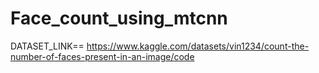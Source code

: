 # Face_count_using_mtcnn
DATASET_LINK== https://www.kaggle.com/datasets/vin1234/count-the-number-of-faces-present-in-an-image/code
